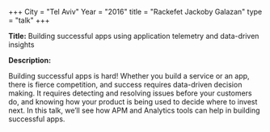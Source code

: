 +++
City = "Tel Aviv"
Year = "2016"
title = "Rackefet Jackoby Galazan"
type = "talk"
+++

<div class="span-15  ">
  <div class="span-15  last ">
  <p><strong>Title:</strong>
  Building successful apps using application telemetry and data-driven insights
  </p>

  <p><strong>Description:</strong></p>

  <p>Building successful apps is hard! Whether you build a service or an app, there is fierce competition, and success requires data-driven decision making. It requires detecting and resolving issues before your customers do, and knowing how your product is being used to decide where to invest next. In this talk, we’ll see how APM and Analytics tools can help in building successful apps.</p>
  </div>
</div>
